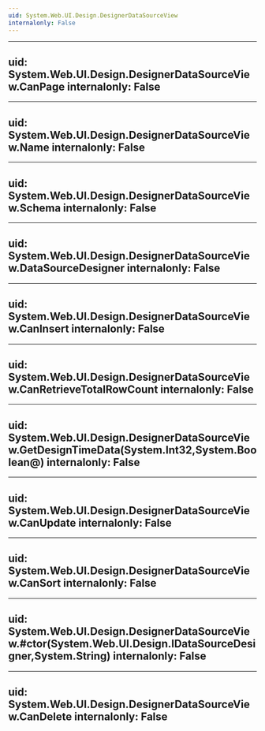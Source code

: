 ```yaml
---
uid: System.Web.UI.Design.DesignerDataSourceView
internalonly: False
---
```


---
uid: System.Web.UI.Design.DesignerDataSourceView.CanPage
internalonly: False
---

---
uid: System.Web.UI.Design.DesignerDataSourceView.Name
internalonly: False
---

---
uid: System.Web.UI.Design.DesignerDataSourceView.Schema
internalonly: False
---

---
uid: System.Web.UI.Design.DesignerDataSourceView.DataSourceDesigner
internalonly: False
---

---
uid: System.Web.UI.Design.DesignerDataSourceView.CanInsert
internalonly: False
---

---
uid: System.Web.UI.Design.DesignerDataSourceView.CanRetrieveTotalRowCount
internalonly: False
---

---
uid: System.Web.UI.Design.DesignerDataSourceView.GetDesignTimeData(System.Int32,System.Boolean@)
internalonly: False
---

---
uid: System.Web.UI.Design.DesignerDataSourceView.CanUpdate
internalonly: False
---

---
uid: System.Web.UI.Design.DesignerDataSourceView.CanSort
internalonly: False
---

---
uid: System.Web.UI.Design.DesignerDataSourceView.#ctor(System.Web.UI.Design.IDataSourceDesigner,System.String)
internalonly: False
---

---
uid: System.Web.UI.Design.DesignerDataSourceView.CanDelete
internalonly: False
---
